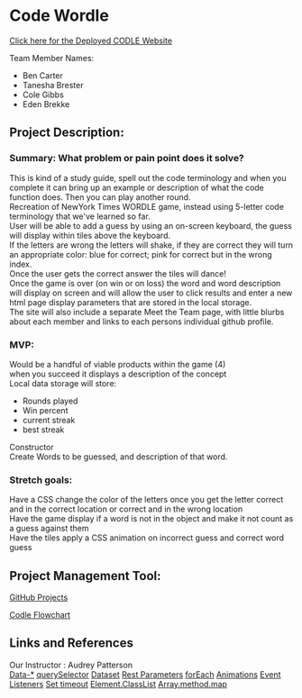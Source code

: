 # Code Wordle

[Click here for the Deployed CODLE Website](https://team-salt-lake-city.github.io/code-wordle/)

Team Member Names: 
* Ben Carter
* Tanesha Brester
* Cole Gibbs
* Eden Brekke

## Project Description: <br>

### Summary: What problem or pain point does it solve?
This is kind of a study guide, spell out the code terminology and when you complete it can bring up an example or description of what the code function does. Then you can play another round.  <br>
Recreation of NewYork Times WORDLE game, instead using 5-letter code terminology that we've learned so far. <br>
User will be able to add a guess by using an on-screen keyboard, the guess will display within tiles above the keyboard.  <br>
If the letters are wrong the letters will shake, if they are correct they will turn an appropriate color: blue for correct; pink for correct but in the wrong index.  <br>
Once the user gets the correct answer the tiles will dance!  <br>
Once the game is over (on win or on loss) the word and word description will display on screen and will allow the user to click results and enter a new html page display parameters that are stored in the local storage.  <br>
The site will also include a separate Meet the Team page, with little blurbs about each member and links to each persons individual github profile.  <br>


### MVP:  <br>
Would be a handful of viable products within the game (4) <br>
when you succeed it displays a description of the concept <br>
Local data storage will store: 
- Rounds played
- Win percent
- current streak
- best streak
 
Constructor <br>
Create Words to be guessed, and description of that word.  <br>

### Stretch goals: 
Have a CSS change the color of the letters once you get the letter correct and in the correct location or correct and in the wrong location <br>
Have the game display if a word is not in the object and make it not count as a guess against them <br>
Have the tiles apply a CSS animation on incorrect guess and correct word guess <br>


## Project Management Tool: 
[GitHub Projects](https://github.com/Team-Salt-Lake-City/code-wordle/projects/1)

[Codle Flowchart](/wireframes/codleflowchart.png)

## Links and References
Our Instructor : Audrey Patterson  <br>
[Data-*](https://developer.mozilla.org/en-US/docs/Web/HTML/Global_attributes/data-*)
[querySelector](https://developer.mozilla.org/en-US/docs/Web/API/Document/querySelector)
[Dataset](https://developer.mozilla.org/en-US/docs/Web/API/HTMLElement/dataset)
[Rest Parameters](https://developer.mozilla.org/en-US/docs/Web/JavaScript/Reference/Functions/rest_parameters)
[forEach](https://www.w3schools.com/jsref/jsref_foreach.asp)
[Animations](https://www.w3schools.com/howto/howto_css_shakeimage.asp)
[Event Listeners](https://developer.mozilla.org/en-US/docs/Web/API/EventTarget/addEventListener)
[Set timeout](https://developer.mozilla.org/en-US/docs/Web/API/setTimeout)
[Element.ClassList](https://developer.mozilla.org/en-US/docs/Web/API/Element/classList)
[Array.method.map](https://developer.mozilla.org/en-US/docs/Web/JavaScript/Reference/Global_Objects/Array/map)


